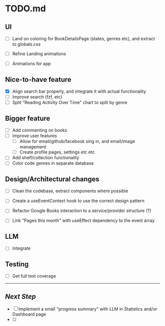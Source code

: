 # TODO.md

## UI
- [ ] Land on coloring for BookDetailsPage (states, genres etc), and extract to globals.css
- [ ] Refine Landing animations
- [ ] Animations for app


## Nice-to-have feature
- [X] Align search bar properly, and integrate it with actual functionality
- [ ] Improve search (fzf, etc)
- [ ] Split "Reading Activity Over Time" chart to split by genre

## Bigger feature
- [ ] Add commenting on books
- [ ] Improve user features
  - [ ] Allow for email/github/facebook sing in, and email/image management
  - [ ] Create profile pages, settings etc etc
- [ ] Add shelf/collection functionality
- [ ] Color code genres in separate database

## Design/Architectural changes
- [ ] Clean the codebase, extract components where possible
- [ ] Create a useEventContext hook to use the correct design pattern
- [ ] Refactor Google Books interaction to a service/provider structure (?)
- [ ] Link "Pages this month" with useEffect dependency to the event array


## LLM
- [ ] Integrate


## Testing
- [ ] Get full test coverage

***

## *Next Step*
- [ ] Implement a small "progress summary" with LLM in Statistics and/or Dashboard page
- [ ] 